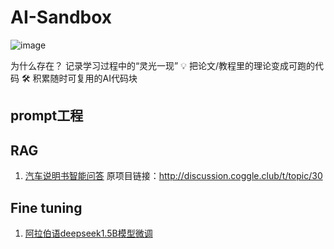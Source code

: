 # AI-Sandbox
![image](https://github.com/user-attachments/assets/bbea4e6d-1407-4408-8ca9-f33e5c4bd7af)

为什么存在？  记录学习过程中的“灵光一现” 💡  把论文/教程里的理论变成可跑的代码 🛠️  积累随时可复用的AI代码块


## prompt工程


## RAG
1. [汽车说明书智能问答](https://github.com/jiarenyou/AI-Sandbox/blob/main/RAG%E6%B1%BD%E8%BD%A6%E6%99%BA%E8%83%BD%E9%97%AE%E7%AD%94.ipynb) 原项目链接：http://discussion.coggle.club/t/topic/30

## Fine tuning
1. [阿拉伯语deepseek1.5B模型微调](https://github.com/jiarenyou/AI-Sandbox/blob/main/%E9%98%BF%E6%8B%89%E4%BC%AF%E8%AF%AD%E5%BE%AE%E8%B0%83%E5%AE%9E%E8%B7%B5.ipynb)

